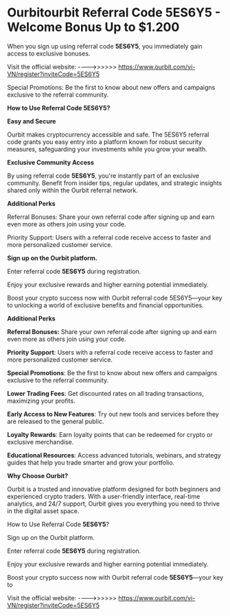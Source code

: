 # Ourbitourbit Referral Code 5ES6Y5 - Welcome Bonus Up to $1.200


When you sign up using referral code **5ES6Y5**, you immediately gain access to exclusive bonuses. 


Visit the official website: ---->>>>>> https://www.ourbit.com/vi-VN/register?inviteCode=5ES6Y5


Special Promotions: Be the first to know about new offers and campaigns exclusive to the referral community.

**How to Use Referral Code 5ES6Y5?**



**Easy and Secure**

Ourbit makes cryptocurrency accessible and safe. The 5ES6Y5 referral code grants you easy entry into a platform known for robust security measures, safeguarding your investments while you grow your wealth.

**Exclusive Community Access**

By using referral code **5ES6Y5**, you're instantly part of an exclusive community. Benefit from insider tips, regular updates, and strategic insights shared only within the Ourbit referral network.

**Additional Perks**

Referral Bonuses: Share your own referral code after signing up and earn even more as others join using your code.

Priority Support: Users with a referral code receive access to faster and more personalized customer service.



**Sign up on the Ourbit platform.**

Enter referral code **5ES6Y5** during registration.

Enjoy your exclusive rewards and higher earning potential immediately.

Boost your crypto success now with Ourbit referral code 5ES6Y5—your key to unlocking a world of exclusive benefits and financial opportunities.

**Additional Perks**

**Referral Bonuses:** Share your own referral code after signing up and earn even more as others join using your code.

**Priority Support**: Users with a referral code receive access to faster and more personalized customer service.

**Special Promotions**: Be the first to know about new offers and campaigns exclusive to the referral community.

**Lower Trading Fees**: Get discounted rates on all trading transactions, maximizing your profits.

**Early Access to New Features**: Try out new tools and services before they are released to the general public.

**Loyalty Rewards**: Earn loyalty points that can be redeemed for crypto or exclusive merchandise.

**Educational Resources**: Access advanced tutorials, webinars, and strategy guides that help you trade smarter and grow your portfolio.

**Why Choose Ourbit?**

Ourbit is a trusted and innovative platform designed for both beginners and experienced crypto traders. With a user-friendly interface, real-time analytics, and 24/7 support, Ourbit gives you everything you need to thrive in the digital asset space.

How to Use Referral Code **5ES6Y5**?

Sign up on the Ourbit platform.

Enter referral code **5ES6Y5** during registration.

Enjoy your exclusive rewards and higher earning potential immediately.

Boost your crypto success now with Ourbit referral code **5ES6Y5**—your key to


Visit the official website: ---->>>>>> https://www.ourbit.com/vi-VN/register?inviteCode=5ES6Y5
